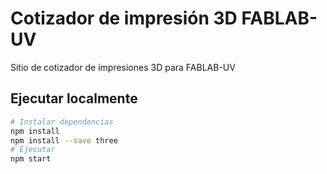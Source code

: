 # Cotizador de impresión 3D FABLAB-UV

Sitio de cotizador de impresiones 3D para FABLAB-UV

## Ejecutar localmente

```bash
# Instalar dependencias
npm install
npm install --save three
# Ejecutar
npm start
```

